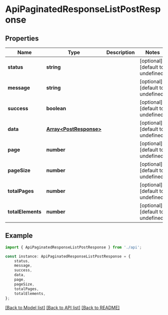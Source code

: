 # ApiPaginatedResponseListPostResponse


## Properties

Name | Type | Description | Notes
------------ | ------------- | ------------- | -------------
**status** | **string** |  | [optional] [default to undefined]
**message** | **string** |  | [optional] [default to undefined]
**success** | **boolean** |  | [optional] [default to undefined]
**data** | [**Array&lt;PostResponse&gt;**](PostResponse.md) |  | [optional] [default to undefined]
**page** | **number** |  | [optional] [default to undefined]
**pageSize** | **number** |  | [optional] [default to undefined]
**totalPages** | **number** |  | [optional] [default to undefined]
**totalElements** | **number** |  | [optional] [default to undefined]

## Example

```typescript
import { ApiPaginatedResponseListPostResponse } from './api';

const instance: ApiPaginatedResponseListPostResponse = {
    status,
    message,
    success,
    data,
    page,
    pageSize,
    totalPages,
    totalElements,
};
```

[[Back to Model list]](../README.md#documentation-for-models) [[Back to API list]](../README.md#documentation-for-api-endpoints) [[Back to README]](../README.md)
